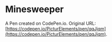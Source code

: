 # Minesweeper

A Pen created on CodePen.io. Original URL: [https://codepen.io/PicturElements/pen/qqJjqm](https://codepen.io/PicturElements/pen/qqJjqm).

